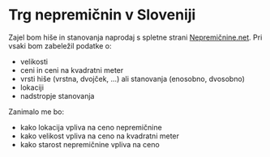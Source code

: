 Trg nepremičnin v Sloveniji
==============================
Zajel bom hiše in stanovanja naprodaj s spletne strani [Nepremičnine.net](https://www.nepremicnine.net/). Pri vsaki bom zabeležil podatke o:

* velikosti
* ceni in ceni na kvadratni meter
* vrsti hiše (vrstna, dvojček, ...) ali stanovanja (enosobno, dvosobno)
* lokaciji
* nadstropje stanovanja

Zanimalo me bo:

* kako lokacija vpliva na ceno nepremičnine
* kako velikost vpliva na ceno na kvadratni meter
* kako starost nepremičnine vpliva na ceno